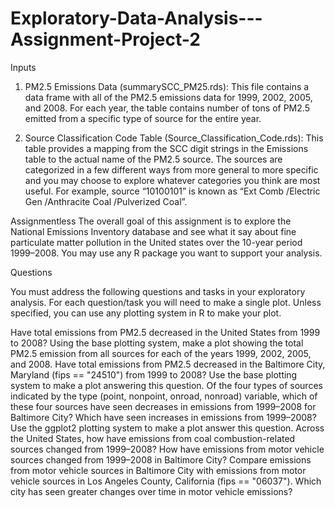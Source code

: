 # Exploratory-Data-Analysis---Assignment-Project-2

Inputs
1. PM2.5 Emissions Data (summarySCC_PM25.rds): This file contains a data frame with all of the PM2.5 emissions data for 1999, 2002, 2005, and 2008. For each year, the table contains number of tons of PM2.5 emitted from a specific type of source for the entire year.

2. Source Classification Code Table (Source_Classification_Code.rds): This table provides a mapping from the SCC digit strings in the Emissions table to the actual name of the PM2.5 source. The sources are categorized in a few different ways from more general to more specific and you may choose to explore whatever categories you think are most useful. For example, source “10100101” is known as “Ext Comb /Electric Gen /Anthracite Coal /Pulverized Coal”.


Assignmentless 
The overall goal of this assignment is to explore the National Emissions Inventory database and see what it say about fine particulate matter pollution in the United states over the 10-year period 1999–2008. You may use any R package you want to support your analysis.

Questions

You must address the following questions and tasks in your exploratory analysis. For each question/task you will need to make a single plot. Unless specified, you can use any plotting system in R to make your plot.

Have total emissions from PM2.5 decreased in the United States from 1999 to 2008? Using the base plotting system, make a plot showing the total PM2.5 emission from all sources for each of the years 1999, 2002, 2005, and 2008.
Have total emissions from PM2.5 decreased in the Baltimore City, Maryland (fips == "24510") from 1999 to 2008? Use the base plotting system to make a plot answering this question.
Of the four types of sources indicated by the type (point, nonpoint, onroad, nonroad) variable, which of these four sources have seen decreases in emissions from 1999–2008 for Baltimore City? Which have seen increases in emissions from 1999–2008? Use the ggplot2 plotting system to make a plot answer this question.
Across the United States, how have emissions from coal combustion-related sources changed from 1999–2008?
How have emissions from motor vehicle sources changed from 1999–2008 in Baltimore City?
Compare emissions from motor vehicle sources in Baltimore City with emissions from motor vehicle sources in Los Angeles County, California (fips == "06037"). Which city has seen greater changes over time in motor vehicle emissions?
